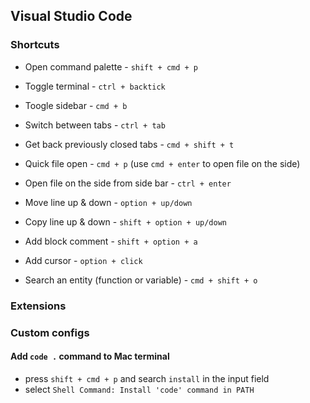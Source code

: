 ## Visual Studio Code

### Shortcuts

- Open command palette - `shift + cmd + p`
- Toggle terminal - `ctrl + backtick`
- Toogle sidebar - `cmd + b`
- Switch between tabs - `ctrl + tab`
- Get back previously closed tabs - `cmd + shift + t`
- Quick file open - `cmd + p` (use `cmd + enter` to open file on the side)
- Open file on the side from side bar - `ctrl + enter`

- Move line up & down - `option + up/down`
- Copy line up & down - `shift + option + up/down`
- Add block comment - `shift + option + a`
- Add cursor - `option + click`
- Search an entity (function or variable) - `cmd + shift + o`

### Extensions

### Custom configs

#### Add `code .` command to Mac terminal

- press `shift + cmd + p` and search `install` in the input field
- select `Shell Command: Install 'code' command in PATH`
